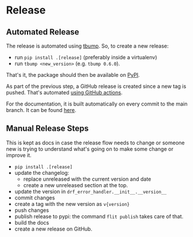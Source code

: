 # Release

## Automated Release
The release is automated using [tbump](https://github.com/dmerejkowsky/tbump). So, to create a new release:
- run `pip install .[release]` (preferably inside a virtualenv) 
- run `tbump <new_version>` (e.g. `tbump 0.6.0`).

That's it, the package should then be available on [PyPI](https://pypi.org/project/drf-error-handler/).

As part of the previous step, a GitHub release is created since a new tag is pushed. That's automated
[using GitHub actions](https://github.com/ghazi-git/drf-error-handler/actions/workflows/github_release.yml).

For the documentation, it is built automatically on every commit to the main branch. It can be found
[here](https://drf-error-handler.readthedocs.io/en/latest/).

## Manual Release Steps

This is kept as docs in case the release flow needs to change or someone new is trying to understand what's going on
to make some change or improve it. 

- `pip install .[release]`
- update the changelog:
  - replace unreleased with the current version and date
  - create a new unreleased section at the top.
- update the version in `drf_error_handler.__init__.__version__`
- commit changes
- create a tag with the new version as `v{version}`
- push changes
- publish release to pypi: the command `flit publish` takes care of that.
- build the docs
- create a new release on GitHub.
